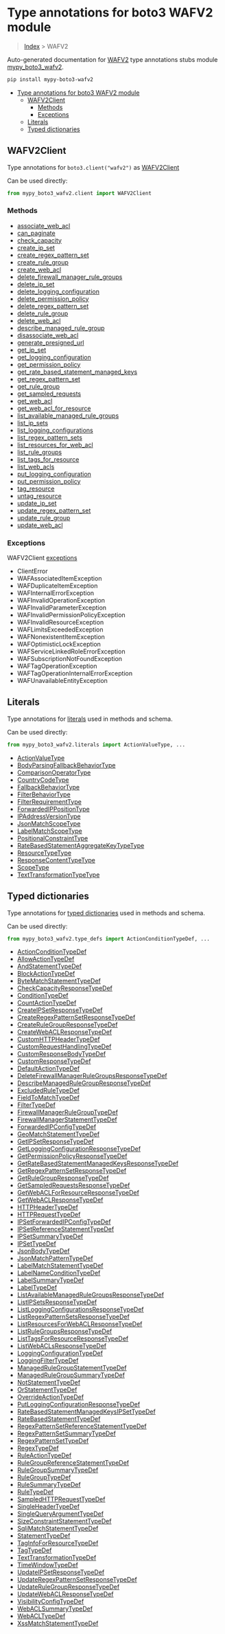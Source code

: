# Type annotations for boto3 WAFV2 module

> [Index](..) > WAFV2

Auto-generated documentation for
[WAFV2](https://boto3.amazonaws.com/v1/documentation/api/1.17.74/reference/services/wafv2.html#WAFV2)
type annotations stubs module
[mypy_boto3_wafv2](https://pypi.org/project/mypy-boto3-wafv2/).

```bash
pip install mypy-boto3-wafv2
```

- [Type annotations for boto3 WAFV2 module](#type-annotations-for-boto3-wafv2-module)
  - [WAFV2Client](#wafv2client)
    - [Methods](#methods)
    - [Exceptions](#exceptions)
  - [Literals](#literals)
  - [Typed dictionaries](#typed-dictionaries)

## WAFV2Client

Type annotations for `boto3.client("wafv2")` as [WAFV2Client](./client.md)

Can be used directly:

```python
from mypy_boto3_wafv2.client import WAFV2Client
```

### Methods

- [associate_web_acl](./client.md#associate_web_acl)
- [can_paginate](./client.md#can_paginate)
- [check_capacity](./client.md#check_capacity)
- [create_ip_set](./client.md#create_ip_set)
- [create_regex_pattern_set](./client.md#create_regex_pattern_set)
- [create_rule_group](./client.md#create_rule_group)
- [create_web_acl](./client.md#create_web_acl)
- [delete_firewall_manager_rule_groups](./client.md#delete_firewall_manager_rule_groups)
- [delete_ip_set](./client.md#delete_ip_set)
- [delete_logging_configuration](./client.md#delete_logging_configuration)
- [delete_permission_policy](./client.md#delete_permission_policy)
- [delete_regex_pattern_set](./client.md#delete_regex_pattern_set)
- [delete_rule_group](./client.md#delete_rule_group)
- [delete_web_acl](./client.md#delete_web_acl)
- [describe_managed_rule_group](./client.md#describe_managed_rule_group)
- [disassociate_web_acl](./client.md#disassociate_web_acl)
- [generate_presigned_url](./client.md#generate_presigned_url)
- [get_ip_set](./client.md#get_ip_set)
- [get_logging_configuration](./client.md#get_logging_configuration)
- [get_permission_policy](./client.md#get_permission_policy)
- [get_rate_based_statement_managed_keys](./client.md#get_rate_based_statement_managed_keys)
- [get_regex_pattern_set](./client.md#get_regex_pattern_set)
- [get_rule_group](./client.md#get_rule_group)
- [get_sampled_requests](./client.md#get_sampled_requests)
- [get_web_acl](./client.md#get_web_acl)
- [get_web_acl_for_resource](./client.md#get_web_acl_for_resource)
- [list_available_managed_rule_groups](./client.md#list_available_managed_rule_groups)
- [list_ip_sets](./client.md#list_ip_sets)
- [list_logging_configurations](./client.md#list_logging_configurations)
- [list_regex_pattern_sets](./client.md#list_regex_pattern_sets)
- [list_resources_for_web_acl](./client.md#list_resources_for_web_acl)
- [list_rule_groups](./client.md#list_rule_groups)
- [list_tags_for_resource](./client.md#list_tags_for_resource)
- [list_web_acls](./client.md#list_web_acls)
- [put_logging_configuration](./client.md#put_logging_configuration)
- [put_permission_policy](./client.md#put_permission_policy)
- [tag_resource](./client.md#tag_resource)
- [untag_resource](./client.md#untag_resource)
- [update_ip_set](./client.md#update_ip_set)
- [update_regex_pattern_set](./client.md#update_regex_pattern_set)
- [update_rule_group](./client.md#update_rule_group)
- [update_web_acl](./client.md#update_web_acl)

### Exceptions

WAFV2Client [exceptions](./client.md#exceptions)

- ClientError
- WAFAssociatedItemException
- WAFDuplicateItemException
- WAFInternalErrorException
- WAFInvalidOperationException
- WAFInvalidParameterException
- WAFInvalidPermissionPolicyException
- WAFInvalidResourceException
- WAFLimitsExceededException
- WAFNonexistentItemException
- WAFOptimisticLockException
- WAFServiceLinkedRoleErrorException
- WAFSubscriptionNotFoundException
- WAFTagOperationException
- WAFTagOperationInternalErrorException
- WAFUnavailableEntityException

## Literals

Type annotations for [literals](./literals.md) used in methods and schema.

Can be used directly:

```python
from mypy_boto3_wafv2.literals import ActionValueType, ...
```

- [ActionValueType](./literals.md#actionvaluetype)
- [BodyParsingFallbackBehaviorType](./literals.md#bodyparsingfallbackbehaviortype)
- [ComparisonOperatorType](./literals.md#comparisonoperatortype)
- [CountryCodeType](./literals.md#countrycodetype)
- [FallbackBehaviorType](./literals.md#fallbackbehaviortype)
- [FilterBehaviorType](./literals.md#filterbehaviortype)
- [FilterRequirementType](./literals.md#filterrequirementtype)
- [ForwardedIPPositionType](./literals.md#forwardedippositiontype)
- [IPAddressVersionType](./literals.md#ipaddressversiontype)
- [JsonMatchScopeType](./literals.md#jsonmatchscopetype)
- [LabelMatchScopeType](./literals.md#labelmatchscopetype)
- [PositionalConstraintType](./literals.md#positionalconstrainttype)
- [RateBasedStatementAggregateKeyTypeType](./literals.md#ratebasedstatementaggregatekeytypetype)
- [ResourceTypeType](./literals.md#resourcetypetype)
- [ResponseContentTypeType](./literals.md#responsecontenttypetype)
- [ScopeType](./literals.md#scopetype)
- [TextTransformationTypeType](./literals.md#texttransformationtypetype)

## Typed dictionaries

Type annotations for [typed dictionaries](./type_defs.md) used in methods and
schema.

Can be used directly:

```python
from mypy_boto3_wafv2.type_defs import ActionConditionTypeDef, ...
```

- [ActionConditionTypeDef](./type_defs.md#actionconditiontypedef)
- [AllowActionTypeDef](./type_defs.md#allowactiontypedef)
- [AndStatementTypeDef](./type_defs.md#andstatementtypedef)
- [BlockActionTypeDef](./type_defs.md#blockactiontypedef)
- [ByteMatchStatementTypeDef](./type_defs.md#bytematchstatementtypedef)
- [CheckCapacityResponseTypeDef](./type_defs.md#checkcapacityresponsetypedef)
- [ConditionTypeDef](./type_defs.md#conditiontypedef)
- [CountActionTypeDef](./type_defs.md#countactiontypedef)
- [CreateIPSetResponseTypeDef](./type_defs.md#createipsetresponsetypedef)
- [CreateRegexPatternSetResponseTypeDef](./type_defs.md#createregexpatternsetresponsetypedef)
- [CreateRuleGroupResponseTypeDef](./type_defs.md#createrulegroupresponsetypedef)
- [CreateWebACLResponseTypeDef](./type_defs.md#createwebaclresponsetypedef)
- [CustomHTTPHeaderTypeDef](./type_defs.md#customhttpheadertypedef)
- [CustomRequestHandlingTypeDef](./type_defs.md#customrequesthandlingtypedef)
- [CustomResponseBodyTypeDef](./type_defs.md#customresponsebodytypedef)
- [CustomResponseTypeDef](./type_defs.md#customresponsetypedef)
- [DefaultActionTypeDef](./type_defs.md#defaultactiontypedef)
- [DeleteFirewallManagerRuleGroupsResponseTypeDef](./type_defs.md#deletefirewallmanagerrulegroupsresponsetypedef)
- [DescribeManagedRuleGroupResponseTypeDef](./type_defs.md#describemanagedrulegroupresponsetypedef)
- [ExcludedRuleTypeDef](./type_defs.md#excludedruletypedef)
- [FieldToMatchTypeDef](./type_defs.md#fieldtomatchtypedef)
- [FilterTypeDef](./type_defs.md#filtertypedef)
- [FirewallManagerRuleGroupTypeDef](./type_defs.md#firewallmanagerrulegrouptypedef)
- [FirewallManagerStatementTypeDef](./type_defs.md#firewallmanagerstatementtypedef)
- [ForwardedIPConfigTypeDef](./type_defs.md#forwardedipconfigtypedef)
- [GeoMatchStatementTypeDef](./type_defs.md#geomatchstatementtypedef)
- [GetIPSetResponseTypeDef](./type_defs.md#getipsetresponsetypedef)
- [GetLoggingConfigurationResponseTypeDef](./type_defs.md#getloggingconfigurationresponsetypedef)
- [GetPermissionPolicyResponseTypeDef](./type_defs.md#getpermissionpolicyresponsetypedef)
- [GetRateBasedStatementManagedKeysResponseTypeDef](./type_defs.md#getratebasedstatementmanagedkeysresponsetypedef)
- [GetRegexPatternSetResponseTypeDef](./type_defs.md#getregexpatternsetresponsetypedef)
- [GetRuleGroupResponseTypeDef](./type_defs.md#getrulegroupresponsetypedef)
- [GetSampledRequestsResponseTypeDef](./type_defs.md#getsampledrequestsresponsetypedef)
- [GetWebACLForResourceResponseTypeDef](./type_defs.md#getwebaclforresourceresponsetypedef)
- [GetWebACLResponseTypeDef](./type_defs.md#getwebaclresponsetypedef)
- [HTTPHeaderTypeDef](./type_defs.md#httpheadertypedef)
- [HTTPRequestTypeDef](./type_defs.md#httprequesttypedef)
- [IPSetForwardedIPConfigTypeDef](./type_defs.md#ipsetforwardedipconfigtypedef)
- [IPSetReferenceStatementTypeDef](./type_defs.md#ipsetreferencestatementtypedef)
- [IPSetSummaryTypeDef](./type_defs.md#ipsetsummarytypedef)
- [IPSetTypeDef](./type_defs.md#ipsettypedef)
- [JsonBodyTypeDef](./type_defs.md#jsonbodytypedef)
- [JsonMatchPatternTypeDef](./type_defs.md#jsonmatchpatterntypedef)
- [LabelMatchStatementTypeDef](./type_defs.md#labelmatchstatementtypedef)
- [LabelNameConditionTypeDef](./type_defs.md#labelnameconditiontypedef)
- [LabelSummaryTypeDef](./type_defs.md#labelsummarytypedef)
- [LabelTypeDef](./type_defs.md#labeltypedef)
- [ListAvailableManagedRuleGroupsResponseTypeDef](./type_defs.md#listavailablemanagedrulegroupsresponsetypedef)
- [ListIPSetsResponseTypeDef](./type_defs.md#listipsetsresponsetypedef)
- [ListLoggingConfigurationsResponseTypeDef](./type_defs.md#listloggingconfigurationsresponsetypedef)
- [ListRegexPatternSetsResponseTypeDef](./type_defs.md#listregexpatternsetsresponsetypedef)
- [ListResourcesForWebACLResponseTypeDef](./type_defs.md#listresourcesforwebaclresponsetypedef)
- [ListRuleGroupsResponseTypeDef](./type_defs.md#listrulegroupsresponsetypedef)
- [ListTagsForResourceResponseTypeDef](./type_defs.md#listtagsforresourceresponsetypedef)
- [ListWebACLsResponseTypeDef](./type_defs.md#listwebaclsresponsetypedef)
- [LoggingConfigurationTypeDef](./type_defs.md#loggingconfigurationtypedef)
- [LoggingFilterTypeDef](./type_defs.md#loggingfiltertypedef)
- [ManagedRuleGroupStatementTypeDef](./type_defs.md#managedrulegroupstatementtypedef)
- [ManagedRuleGroupSummaryTypeDef](./type_defs.md#managedrulegroupsummarytypedef)
- [NotStatementTypeDef](./type_defs.md#notstatementtypedef)
- [OrStatementTypeDef](./type_defs.md#orstatementtypedef)
- [OverrideActionTypeDef](./type_defs.md#overrideactiontypedef)
- [PutLoggingConfigurationResponseTypeDef](./type_defs.md#putloggingconfigurationresponsetypedef)
- [RateBasedStatementManagedKeysIPSetTypeDef](./type_defs.md#ratebasedstatementmanagedkeysipsettypedef)
- [RateBasedStatementTypeDef](./type_defs.md#ratebasedstatementtypedef)
- [RegexPatternSetReferenceStatementTypeDef](./type_defs.md#regexpatternsetreferencestatementtypedef)
- [RegexPatternSetSummaryTypeDef](./type_defs.md#regexpatternsetsummarytypedef)
- [RegexPatternSetTypeDef](./type_defs.md#regexpatternsettypedef)
- [RegexTypeDef](./type_defs.md#regextypedef)
- [RuleActionTypeDef](./type_defs.md#ruleactiontypedef)
- [RuleGroupReferenceStatementTypeDef](./type_defs.md#rulegroupreferencestatementtypedef)
- [RuleGroupSummaryTypeDef](./type_defs.md#rulegroupsummarytypedef)
- [RuleGroupTypeDef](./type_defs.md#rulegrouptypedef)
- [RuleSummaryTypeDef](./type_defs.md#rulesummarytypedef)
- [RuleTypeDef](./type_defs.md#ruletypedef)
- [SampledHTTPRequestTypeDef](./type_defs.md#sampledhttprequesttypedef)
- [SingleHeaderTypeDef](./type_defs.md#singleheadertypedef)
- [SingleQueryArgumentTypeDef](./type_defs.md#singlequeryargumenttypedef)
- [SizeConstraintStatementTypeDef](./type_defs.md#sizeconstraintstatementtypedef)
- [SqliMatchStatementTypeDef](./type_defs.md#sqlimatchstatementtypedef)
- [StatementTypeDef](./type_defs.md#statementtypedef)
- [TagInfoForResourceTypeDef](./type_defs.md#taginfoforresourcetypedef)
- [TagTypeDef](./type_defs.md#tagtypedef)
- [TextTransformationTypeDef](./type_defs.md#texttransformationtypedef)
- [TimeWindowTypeDef](./type_defs.md#timewindowtypedef)
- [UpdateIPSetResponseTypeDef](./type_defs.md#updateipsetresponsetypedef)
- [UpdateRegexPatternSetResponseTypeDef](./type_defs.md#updateregexpatternsetresponsetypedef)
- [UpdateRuleGroupResponseTypeDef](./type_defs.md#updaterulegroupresponsetypedef)
- [UpdateWebACLResponseTypeDef](./type_defs.md#updatewebaclresponsetypedef)
- [VisibilityConfigTypeDef](./type_defs.md#visibilityconfigtypedef)
- [WebACLSummaryTypeDef](./type_defs.md#webaclsummarytypedef)
- [WebACLTypeDef](./type_defs.md#webacltypedef)
- [XssMatchStatementTypeDef](./type_defs.md#xssmatchstatementtypedef)
